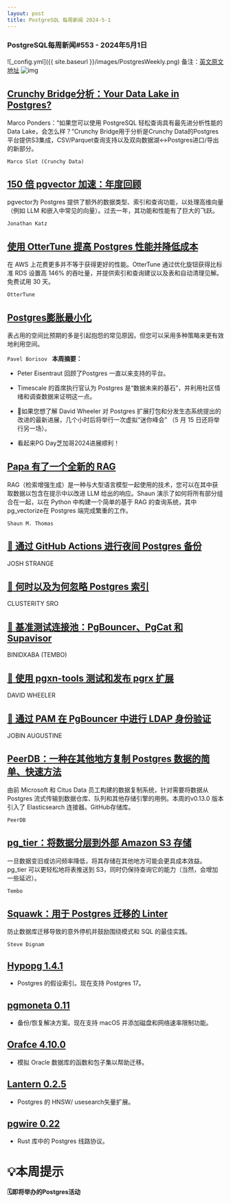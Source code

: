 ```yaml
---
layout: post
title: PostgreSQL 每周新闻 2024-5-1
---
```

### PostgreSQL每周新闻#553 - 2024年5月1日
![_config.yml]({{ site.baseurl }}/images/PostgresWeekly.png)
备注：[英文原文地址](https://postgresweekly.com/issues/553)
![img](https://res.cloudinary.com/cpress/image/upload/w_1280,e_sharpen:60,q_auto/s3diq7eox8hkpfsn0jgj.jpg)
## [Crunchy Bridge分析：Your Data Lake in Postgres? ](https://postgresweekly.com/link/154439/web)
Marco Ponders：“如果您可以使用 PostgreSQL 轻松查询具有最先进分析性能的 Data Lake，会怎么样？”Crunchy Bridge用于分析是Crunchy Data的Postgres平台提供S3集成，CSV/Parquet查询支持以及双向数据湖↔Postgres进口/导出的新部分。


`Marco Slot (Crunchy Data) `
## [150 倍 pgvector 加速：年度回顾](https://postgresweekly.com/link/154501/web)
pgvector为 Postgres 提供了额外的数据类型、索引和查询功能，以处理高维向量（例如 LLM 和嵌入中常见的向量）。过去一年，其功能和性能有了巨大的飞跃。


`Jonathan Katz `
## [使用 OtterTune 提高 Postgres 性能并降低成本](https://postgresweekly.com/link/154438/web)
 在 AWS 上花费更多并不等于获得更好的性能。OtterTune 通过优化旋钮获得比标准 RDS 设置高 146% 的吞吐量，并提供索引和查询建议以及表和自动清理见解。免费试用 30 天。


`OtterTune `
## [Postgres膨胀最小化](https://postgresweekly.com/link/154441/web)
表占用的空间比预期的多是引起抱怨的常见原因，但您可以采用多种策略来更有效地利用空间。


`Pavel Borisov `
**本周摘要：**
*   Peter Eisentraut 回顾了Postgres 一直以来支持的平台。


*   Timescale 的首席执行官认为 Postgres 是“数据未来的基石”，并利用社区情绪和调查数据来证明这一点。


*   📅如果您想了解 David Wheeler 对 Postgres 扩展打包和分发生态系统提出的改进的最新进展，几个小时后将举行一次虚拟“迷你峰会” （5 月 15 日还将举行另一场）。


*   看起来PG Day芝加哥2024进展顺利！


## [Papa 有了一个全新的 RAG](https://postgresweekly.com/link/154445/web)
RAG（检索增强生成）是一种与大型语言模型一起使用的技术，您可以在其中获取数据以包含在提示中以改进 LLM 给出的响应。Shaun 演示了如何将所有部分组合在一起，以在 Python 中构建一个简单的基于 RAG 的查询系统，其中pg_vectorize在 Postgres 端完成繁重的工作。


`Shaun M. Thomas `
## [📄 通过 GitHub Actions 进行夜间 Postgres 备份 ](https://postgresweekly.com/link/154447/web)
JOSH STRANGE


## [📄 何时以及为何忽略 Postgres 索引 ](https://postgresweekly.com/link/154448/web)
CLUSTERITY SRO

## [📄 基准测试连接池：PgBouncer、PgCat 和 Supavisor ](https://postgresweekly.com/link/154449/web)
BINIDXABA (TEMBO)

## [📄 使用 pgxn-tools 测试和发布 pgrx 扩展 ](https://postgresweekly.com/link/154450/web)
DAVID WHEELER

## [📄 通过 PAM 在 PgBouncer 中进行 LDAP 身份验证 ](https://postgresweekly.com/link/154451/web)
JOBIN AUGUSTINE


## [PeerDB：一种在其他地方复制 Postgres 数据的简单、快速方法](https://postgresweekly.com/link/154452/web)
由前 Microsoft 和 Citus Data 员工构建的数据复制系统，针对需要将数据从 Postgres 流式传输到数据仓库、队列和其他存储引擎的用例。本周的v0.13.0 版本引入了 Elasticsearch 连接器。GitHub存储库。


`PeerDB `
## [pg_tier：将数据分层到外部 Amazon S3 存储](https://postgresweekly.com/link/154456/web)
一旦数据变旧或访问频率降低，将其存储在其他地方可能会更具成本效益。pg_tier 可以更轻松地将表推送到 S3，同时仍保持查询它的能力（当然，会增加一些延迟）。


`Tembo `
## [Squawk：用于 Postgres 迁移的 Linter](https://postgresweekly.com/link/154457/web)
防止数据库迁移导致的意外停机并鼓励围绕模式和 SQL 的最佳实践。


`Steve Dignam `
## [Hypopg 1.4.1](https://postgresweekly.com/link/154458/web)
 - Postgres 的假设索引。现在支持 Postgres 17。


## [pgmoneta 0.11](https://postgresweekly.com/link/154459/web)
 - 备份/恢复解决方案。现在支持 macOS 并添加磁盘和网络速率限制功能。


## [Orafce 4.10.0](https://postgresweekly.com/link/154460/web)
 - 模拟 Oracle 数据库的函数和包子集以帮助迁移。


## [Lantern 0.2.5](https://postgresweekly.com/link/154461/web)
 - Postgres 的 HNSW/ usesearch矢量扩展。


## [pgwire 0.22 ](https://postgresweekly.com/link/154463/web)
 - Rust 库中的 Postgres 线路协议。



# 💡本周提示


**🗓即将举办的Postgres活动**

